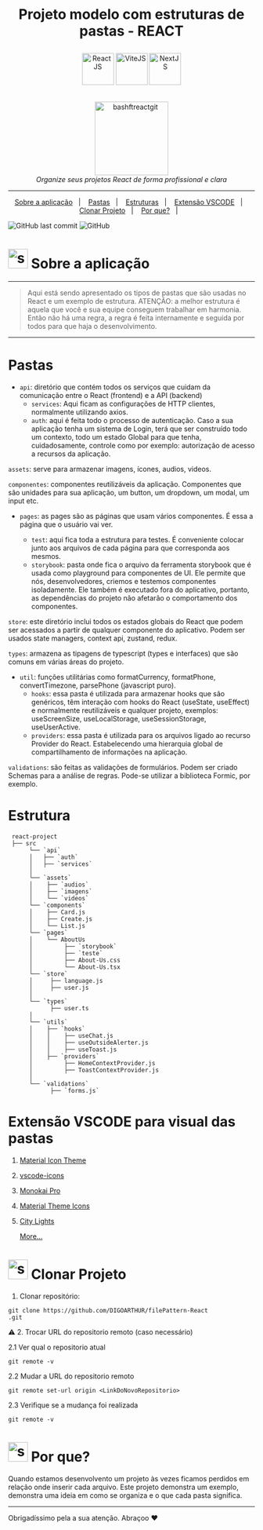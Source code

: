 <!--  docs: update Readme   -->

<!-------------------------------------------------------------------->
<!-- FOLDER ICONS ---------
<!--------------------------------------------------------------------

![folder-audio 2](https://github.com/DIGOARTHUR/bash-commands-tricks/assets/59892368/eaeaa695-f796-48f1-9f8f-e0a2fd3941c0)
![folder-api 2](https://github.com/DIGOARTHUR/bash-commands-tricks/assets/59892368/47a41b22-8899-4024-a7da-345b1352a1bd)
![folder-video 2](https://github.com/DIGOARTHUR/bash-commands-tricks/assets/59892368/461e6a95-c51c-4a90-835f-980dd98dd549)
![folder-utils 2](https://github.com/DIGOARTHUR/bash-commands-tricks/assets/59892368/aab2b776-3900-4b4b-a28a-84e20c036b01)
![folder-typescript 2](https://github.com/DIGOARTHUR/bash-commands-tricks/assets/59892368/2d36cfaf-4ff4-4605-aeff-c374d708bf6a)
![folder-test 2](https://github.com/DIGOARTHUR/bash-commands-tricks/assets/59892368/cdb78c6c-3a88-4e30-a968-58990a585723)
![folder-services 2](https://github.com/DIGOARTHUR/bash-commands-tricks/assets/59892368/e9279e2b-2c42-425f-a79f-11e1fa96fbc1)
![folder-hook 2](https://github.com/DIGOARTHUR/bash-commands-tricks/assets/59892368/89c9349d-9d09-4f3d-a25c-ec8e0e25a09a)
![folder-components 2](https://github.com/DIGOARTHUR/bash-commands-tricks/assets/59892368/7ce3ef43-9c2d-432d-b8f2-b61fec7d3aa8)
![folder-auth 2](https://github.com/DIGOARTHUR/bash-commands-tricks/assets/59892368/7f651728-aa97-4580-b4d7-236b91b1f869)


 




<!-- VISUALIZAR NO README VSCODE  CTRL + K  V -->
<!-------------------------------------------------------------------->
<!-- COMO CONSTRUIR BADGES ---------
<!--------------------------------------------------------------------
https://www.youtube.com/watch?v=cRoBt6AZgjc
https://dev.to/envoy_/150-badges-for-github-pnk

    BUILD 
      https://shields.io
    ICONS
    https://simpleicons.org/?q=react

     EXEMPLO
     <a href="https://devdigoarthur.notion.site/Map-a87c73417a064372b122bf448f4c6ed4"> ![Alt ou título da imagem](https://img.shields.io/badge/-JavaScript-/?logo=JavaScript&logoColor=white&color=yellow)<a/>

# JavaScript - Nome que aparece na Bag
# logo=JavaScript - Muda a logo vide <https://simpleicons.org/?q=react>
# color=yellow - Define a cor da bag vide <https://shields.io>
# logoColor=white - Define a cor do icone
-->


<!------------------------------------ LANGUAGE BUTTONS
<div align="right">
<a href="https://github.com/DIGOARTHUR/github-automated-repos#readme">
    <img  height="35" src="https://github-production-user-asset-6210df.s3.amazonaws.com/59892368/257623321-95c81f57-b751-4956-b0ab-7a804ae44506.svg" alt="language_USA" border="0">
<a/>
<br/>
<a href="https://github.com/DIGOARTHUR/github-automated-repos/blob/main/README_PT.md">
<img  alt="language_Brazil"  height="35" src="https://github-production-user-asset-6210df.s3.amazonaws.com/59892368/258252924-3c572826-3b6d-46da-b5d0-dde3879748c5.svg">
<a/>

</div>
-->

<!-------------------------------------------------------------------->
 <!------------------------------------BANNER PROJECT----------------->
<!-------------------------------------- 280 x 1400 ------------------------------>


<h1 align="center">
 
Projeto modelo com estruturas de pastas - REACT
</h1>
  <div align="center">
     
<img  alt="ReactJS"   height="65" src="https://github.com/DIGOARTHUR/github-automated-repos/assets/59892368/11fe7e24-b5d7-47bf-814a-c8d5855e7ca8"> 
<img  alt="ViteJS"  height="65" height="50" src="https://github.com/DIGOARTHUR/github-automated-repos/assets/59892368/f85aeacd-cea4-4280-9096-194da03e758e"> 
<img  alt="NextJS"  height="65" height="50" src="https://github.com/DIGOARTHUR/github-automated-repos/assets/59892368/6b213e2e-213a-489d-bbda-1dec9dcda585"> 
     
  </div> 
   <br>
<p align="center">
  <!-------------------------------------------------------------------->
  <!------------------------------------PROJECT ICON-------------------->
  <!-------------------------------------------------------------------->
   <img height="150px" alt="bashftreactgit" title="bashftreactgit" src="https://github.com/DIGOARTHUR/bash-commands-tricks/assets/59892368/65898d98-acf9-4d83-8f0f-11486df328a7" />
  <br>
  <i>Organize seus projetos React de forma profissional e clara</i>
  <br>

</p>

----




  
  
<!-------------------------------------------------------------------->
 <!------------------------------------STACKS && TOOLS --------->
  <!-------------------------------------------------------------------->
  

  
  


   <!------------------------------------TOOLS-->







<!-------------------------------------------------------------------->
<!------------------------------------SUMMARY------------------------->
<!-------------------------------------------------------------------->
 
<p align="center">
  <a href="https://github.com/DIGOARTHUR/filePattern-React#--sobre-a-aplicação">Sobre a aplicação</a>&nbsp;&nbsp;&nbsp;|&nbsp;&nbsp;&nbsp;
  <a href="https://github.com/DIGOARTHUR/filePattern-React#pastas"> Pastas</a>&nbsp;&nbsp;&nbsp;|&nbsp;&nbsp;&nbsp;
  <a href="https://github.com/DIGOARTHUR/filePattern-React#estrutura"> Estruturas</a>&nbsp;&nbsp;&nbsp;|&nbsp;&nbsp;&nbsp;
 <a href="https://github.com/DIGOARTHUR/filePattern-React#extensão-vscode-para-visual-das-pastas">Extensão VSCODE</a>&nbsp;&nbsp;&nbsp;|&nbsp;&nbsp;&nbsp;
  <a href="https://github.com/DIGOARTHUR/filePattern-React#-clonar-projeto">Clonar Projeto</a>&nbsp;&nbsp;&nbsp;|&nbsp;&nbsp;&nbsp;
  <a href="https://github.com/DIGOARTHUR/filePattern-React#-por-que--">Por que?</a>&nbsp;&nbsp;&nbsp;|&nbsp;&nbsp;&nbsp;
</p>  

<!-------------------------------------------------------------------->
 <!------------------------------------BADGES PROJECT  ---------------->
 <!-------------------------------------------------------------------->

  ![GitHub last commit](https://img.shields.io/github/last-commit/digoarthur/filePattern-React)
  ![GitHub](https://img.shields.io/github/license/digoarthur/filePattern-React)

  
   <!-------------------------------------------------------------------->
   <!------------------------------------DESCRIPTION--------------------->
   <!---write here : talk a little about project: what's does, example.  -->
   
# <img  alt="skills"  width="40" height="40" src="https://user-images.githubusercontent.com/59892368/148622497-164365e8-f6b0-4f40-bc75-a0ed4da6059b.png">  Sobre a aplicação 
---
> Aqui está sendo apresentado os tipos de pastas que são usadas no React e um exemplo de estrutura. 
> ATENÇÃO: a melhor estrutura é aquela que você e sua equipe conseguem trabalhar em harmonia. Então não há uma regra, a regra é feita internamente e seguida por todos para que haja o desenvolvimento.


---

 <!-------------------------------------------------------------------->
  <!------------------------------------CONTENT------->
  <!-------------------------------------------------------------------->
  
 

# Pastas

- `api`: diretório que contém todos os serviços que cuidam da comunicação entre o React (frontend) e a API (backend)
   - `services`: Aqui ficam as configurações de HTTP clientes, normalmente utilizando axios.
   - `auth`: aqui é feita todo o processo de autenticação. Caso a sua aplicação tenha um sistema de Login, terá que ser construído todo um contexto, todo um estado Global para que tenha, cuidadosamente,  controle como por exemplo: autorização de acesso a recursos da aplicação.
   
   


`assets`: serve para armazenar imagens, ícones, audios, videos.



`componentes`: componentes reutilizáveis da aplicação. Componentes que são unidades para sua aplicação, um button, um dropdown, um modal, um input etc.



 - `pages`: as pages são as páginas que usam vários componentes. É essa a página que o usuário vai ver.

   - `test`: aqui fica toda a estrutura para testes. É conveniente colocar junto aos arquivos de cada página para que corresponda aos mesmos.
   - `storybook`: pasta onde fica o arquivo da ferramenta storybook que é usada como playground para componentes de UI. Ele permite que nós, desenvolvedores, criemos e testemos componentes isoladamente. Ele também é executado fora do aplicativo, portanto, as dependências do projeto não afetarão o comportamento dos componentes.


`store`: este diretório inclui todos os estados globais do React que podem ser acessados a partir de qualquer componente do aplicativo. Podem ser usados state managers, context api, zustand, redux.

`types`: armazena as tipagens de typescript (types e interfaces) que são comuns em várias áreas do projeto.



- `util`: funções utilitárias como formatCurrency, formatPhone, convertTimezone, parsePhone (javascript puro).
   - `hooks`: essa pasta é utilizada para armazenar hooks que são genéricos, têm interação com hooks do React (useState, useEffect) e normalmente reutilizáveis e qualquer projeto, exemplos: useScreenSize, useLocalStorage, useSessionStorage, useUserActive.
   - `providers`: essa pasta é utilizada para os arquivos ligado ao recurso Provider do React. Estabelecendo uma hierarquia global de compartilhamento de informações na aplicação.

`validations`: são feitas as validações de formulários. Podem ser criado Schemas para a análise de regras. Pode-se utilizar a biblioteca Formic, por exemplo.

# Estrutura
 
     react-project
     ├── src
          └── `api`
          │   ├── `auth`
          │   ├── `services`
          │ 
          └── `assets`
          │    ├── `audios`
          │    ├── `imagens`
          │    └── `videos`
          └── `components`
          │    ├── Card.js
          │    ├── Create.js
          │    └── List.js
          └── `pages`
          │    └── AboutUs
          │         ├── `storybook`
          │         ├── `teste`
          │         ├── About-Us.css
          │         └── About-Us.tsx
          └── `store`
          │     ├── language.js
          │     ├── user.js
          │
          └── `types`
                ├── user.ts
          │
          └── `utils`
          │    ├── `hooks`
          │    │    ├── useChat.js
          │    │    ├── useOutsideAlerter.js
          │    │    ├── useToast.js
          │    ├── `providers`
          │         ├── HomeContextProvider.js
          │         ├── ToastContextProvider.js
          │
          └── `validations`
                ├── `forms.js`



  # Extensão VSCODE para visual das pastas

 1. [Material Icon Theme](https://marketplace.visualstudio.com/items?itemName=PKief.material-icon-theme)
 2. [vscode-icons](https://marketplace.visualstudio.com/items?itemName=vscode-icons-team.vscode-icons)
 3. [Monokai Pro](https://marketplace.visualstudio.com/items?itemName=monokai.theme-monokai-pro-vscode)
 4. [Material Theme Icons](https://marketplace.visualstudio.com/items?itemName=Equinusocio.vsc-material-theme-icons)
 5. [City Lights](https://marketplace.visualstudio.com/publishers/Yummygum)
    
    [More...](https://javascript.plainenglish.io/10-icon-packs-for-vs-code-87d2ff700d0c)


   <!-------------------------------------------------------------------->
  <!------------------------------------RUN APP------------------------->
   <!-------------------------------------------------------------------->
 # <img  alt="skills"  width="40" height="40" src="https://user-images.githubusercontent.com/59892368/142216697-dd93272c-c614-4664-9d63-c4e4dfc3e0f3.gif"> Clonar Projeto
 

1. Clonar repositório:

```
git clone https://github.com/DIGOARTHUR/filePattern-React
.git
```

:warning: 2. Trocar URL do repositorio remoto (caso necessário)

  2.1 Ver qual o repositorio atual
```
git remote -v
```
  2.2 Mudar a URL do repositorio remoto
```
git remote set-url origin <LinkDoNovoRepositorio>
```
  2.3 Verifique se a mudança foi realizada
```
git remote -v
```




  <!-------------------------------------------------------------------->
  <!------------------------------------WHY/THANKS--------------------->
  <!-------------------------------------------------------------------->



 # <img  alt="skills"  width="40" height="40" src="https://user-images.githubusercontent.com/59892368/148622627-c1eaa513-ca90-49e2-b5b8-c11d369becef.png"> Por que?  <!---write here : motivation that led to created ; why did you do this program?   -->
 Quando estamos desenvolvento um projeto às vezes ficamos perdidos em relação onde inserir cada arquivo. Este projeto demonstra um exemplo, demonstra uma ideia em como se organiza e o que cada pasta significa.

 ---
Obrigadíssimo pela a sua atenção. Abraçoo ♥
  
  
  



